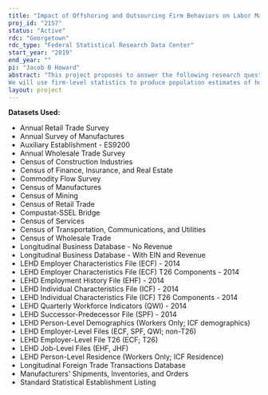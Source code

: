 ```yaml
---
title: "Impact of Offshoring and Outsourcing Firm Behaviors on Labor Market Outcomes after a Trade Shock: A Double Sided Matching Model"
proj_id: "2157"
status: "Active"
rdc: "Georgetown"
rdc_type: "Federal Statistical Research Data Center"
start_year: "2019"
end_year: ""
pi: "Jacob B Howard"
abstract: "This project proposes to answer the following research questions: (1) What role do supply chains play in shaping wage inequality? (2) How do these supply chains vary by firm productivity levels, and is there a systematic differential response of these supply chains to international trade shocks? (3) If supply chains determine wages, then there will be nominal wage consequences for workers in all sectors of the importing economy. How much do these supply chain changes that arise due to trade shocks spillover into non-import-competing sectors? (4) Within all sectors, are there heterogeneous responses to trade shocks that vary by firm productivity and what are the implications of this heterogeneity? 
We will use firm-level statistics to produce population estimates of how supply chain formation changes in the United States resulting from China joining the World Trade Organization affected workers in both import-competing and non-import-competing sectors. We will also estimate how variables such as sector-level employment, unemployment, and the overall wage distribution change in response to shifts in trade policy. We will do this by estimating various reduced-form specifications for wages as a function of firm-firm linkages at the establishment and firm level. We will also estimate parameters of a double-sided matching model where firms must match not only with employees to produce output, but they also must endogenously form relationships with other firms to acquire inputs for production."
layout: project
---
```


**Datasets Used:**

  - Annual Retail Trade Survey 
  - Annual Survey of Manufactures 
  - Auxiliary Establishment - ES9200 
  - Annual Wholesale Trade Survey 
  - Census of Construction Industries 
  - Census of Finance, Insurance, and Real Estate 
  - Commodity Flow Survey 
  - Census of Manufactures 
  - Census of Mining 
  - Census of Retail Trade 
  - Compustat-SSEL Bridge 
  - Census of Services 
  - Census of Transportation, Communications, and Utilities 
  - Census of Wholesale Trade 
  - Longitudinal Business Database - No Revenue 
  - Longitudinal Business Database - With EIN and Revenue 
  - LEHD Employer Characteristics File (ECF) - 2014 
  - LEHD Employer Characteristics File (ECF) T26 Components - 2014 
  - LEHD Employment History File (EHF) - 2014 
  - LEHD Individual Characteristics File (ICF) - 2014 
  - LEHD Individual Characteristics File (ICF) T26 Components - 2014 
  - LEHD Quarterly Workforce Indicators (QWI) - 2014 
  - LEHD Successor-Predecessor File (SPF) - 2014 
  - LEHD Person-Level Demographics (Workers Only; ICF demographics) 
  - LEHD Employer-Level Files (ECF, SPF, QWI; non-T26) 
  - LEHD Employer-Level File T26 (ECF; T26) 
  - LEHD Job-Level Files (EHF, JHF) 
  - LEHD Person-Level Residence (Workers Only; ICF Residence) 
  - Longitudinal Foreign Trade Transactions Database 
  - Manufacturers' Shipments, Inventories, and Orders 
  - Standard Statistical Establishment Listing 

